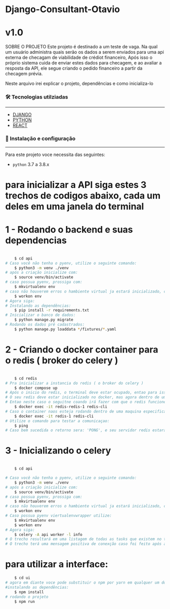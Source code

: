 # Django-Consultant-Otavio
# v1.0

SOBRE O PROJETO
Este projeto é destinado a um teste de vaga. Na qual um usuário administra quais serão os dados a serem enviados para uma api externa de checagam de viabilidade de crédiot financeiro, 
Após isso o próprio sistema cuida de enviar estes dados para checagem, e ao avaliar a resposta da API, ele segue criando o pedido financeiro a partir da checagem prévia.

Neste arquivo irei explicar o projeto, dependências e como inicializa-lo

### 🛠 Tecnologias utilziadas
------------

- [DJANGO](https://www.djangoproject.com/)
- [PYTHON](https://www.python.org/)
- [REACT](https://react.dev/)

### 🎲 Instalação e configuração
------------

Para este projeto voce necessita das seguintes:
* `python` 3.7 a 3.8.x


# para inicializar a API siga estes 3 trechos de codigos abaixo, cada um deles em uma janela do terminal

# 1 - Rodando o backend e suas dependencias
```bash

    $ cd api
# Caso você não tenha o pyenv, utilize o seguinte comando:
    $ python3 -m venv ./venv
# após a criação inicialize com:
    $ source venv/bin/activate
# caso possua pyenv, prossiga com:
    $ mkvirtualenv env
# caso não houverem erros o hambiente virtual ja estará inicializado, caso não:
    $ workon env
# Agora siga: 
# Instalando as dependências:
    $ pip install -r requirements.txt
# Inicializar o banco de dados:
    $ python manage.py migrate
# Rodando os dados pré cadastrados:
    $ python manage.py loaddata */fixtures/*.yaml
```

# 2 - Criando o docker container para o redis ( broker do celery )
```bash

    $ cd redis
# Pra inicializar a instancia do redis ( o broker do celery )
    $ docker compose up
# Após o inicio do redis, o terminal deve estar ocupado, entao para isso abra uma nova janela no terminal e:
# O seu redis deve estar inicializado no docker, mas agora dentro de uma maquina chamada redis,
# Entao neste caso o seguitne coando irá fazer com que o redis funcione corretamente
    $ docker exec -it redis-redis-1 redis-cli
# Caso o container naos esteja rodando dentro de uma maquina especifica, rode o seguinte
    $ docker exec -it redis-1 redis-cli
# Utilize o comando para testar a comunicaçao:
    $ ping
# Caso bem sucedida o retorno sera: 'PONG', e seu servidor redis estará rodando.
```

# 3 - Inicializando o celery
```bash

    $ cd api

# Caso você não tenha o pyenv, utilize o seguinte comando:
    $ python3 -m venv ./venv
# após a criação inicialize com:
    $ source venv/bin/activate
# caso possua pyenv, prossiga com:
    $ mkvirtualenv env
# caso não houverem erros o hambiente virtual ja estará inicializado, caso não:
    $ workon env
# Caso possua pyenv viertualenvwrapper utilize:
    $ mkvirtualenv env
    $ workon env
# Agora siga: 
    $ celery -A api worker -l info
# O trecho resultará em uma listagem de todas as tasks que existem no tasks.py ( uma no caso deste projeto )
# O trecho terá uma mensagem positiva de conexção caso foi feito após a correta inicialização do redis no passo 2 
```

# para utilizar a interface:

```bash
    $ cd ui
# agora em diante voce pode substituir o npm por yarn em qualquer um dos comandos abaixo:
#instalando as dependências:
    $ npm install
# rodando o projeto
    $ npm run

```

